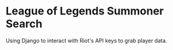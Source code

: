 # League of Legends Summoner Search

Using Django to interact with Riot's API keys to grab player data.
